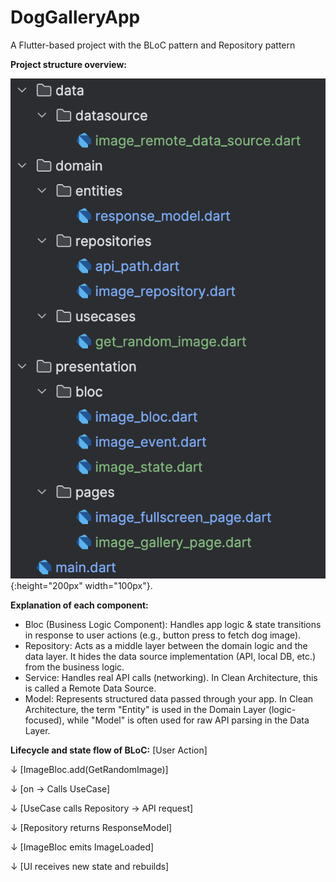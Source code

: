 # DogGalleryApp
A Flutter-based project with the BLoC pattern and Repository pattern

**Project structure overview:**

![screenshot](assets/images/project_structure.png){:height="200px" width="100px"}.

**Explanation of each component:**
* Bloc (Business Logic Component): Handles app logic & state transitions in response to user actions (e.g., button press to fetch dog image).
* Repository: Acts as a middle layer between the domain logic and the data layer. It hides the data source implementation (API, local DB, etc.) from the business logic.
* Service: Handles real API calls (networking). In Clean Architecture, this is called a Remote Data Source.
* Model: Represents structured data passed through your app. In Clean Architecture, the term "Entity" is used in the Domain Layer (logic-focused), while "Model" is often used for raw API parsing in the Data Layer.

**Lifecycle and state flow of BLoC:**
[User Action]

↓
[ImageBloc.add(GetRandomImage)]

↓
[on<GetRandomImage> → Calls UseCase]

↓
[UseCase calls Repository → API request]

↓
[Repository returns ResponseModel]

↓
[ImageBloc emits ImageLoaded]

↓
[UI receives new state and rebuilds]